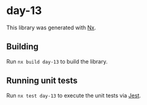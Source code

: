 # day-13

This library was generated with [Nx](https://nx.dev).

## Building

Run `nx build day-13` to build the library.

## Running unit tests

Run `nx test day-13` to execute the unit tests via [Jest](https://jestjs.io).
